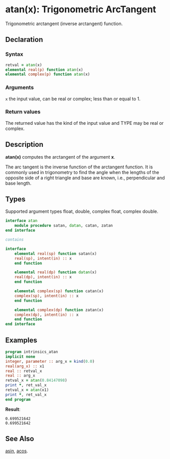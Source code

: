 # atan(x): Trigonometric ArcTangent

Trigonometric arctangent (inverse arctangent) function.

## Declaration

### Syntax

```fortran
retval = atan(x)
elemental real(p) function atan(x)
elemental complex(p) function atan(x)
```
### Arguments

`x` the input value, can be real or complex; less than or equal to 1.

### Return values

The returned value has the kind of the input value and TYPE may be real
or complex.

## Description

**atan(x)** computes the arctangent of the argument **x**.

The arc tangent is the inverse function of the arctangent function. It is commonly used in
trigonometry to find the angle when the lengths of the opposite side of a right triangle
and base are known, i.e., perpendicular and base length.

## Types

Supported argument types float, double, complex float, complex double.

```fortran
interface atan
    module procedure satan, datan, catan, zatan
end interface

contains

interface
    elemental real(sp) function satan(x)
    real(sp), intent(in) :: x
    end function

    elemental real(dp) function datan(x)
    real(dp), intent(in) :: x
    end function

    elemental complex(sp) function catan(x)
    complex(sp), intent(in) :: x
    end function

    elemental complex(dp) function zatan(x)
    complex(dp), intent(in) :: x
    end function
end interface
```
## Examples

```fortran
program intrinsics_atan
implicit none
integer, parameter :: arg_x = kind(0.0)
real(arg_x) :: x1
real :: retval_x
real :: arg_x
retval_x = atan(0.84147098)
print *, ret_val_x
retval_x = atan(x1)
print *, ret_val_x
end program
```

**Result**:

```
0.699521642
0.699521642
```
## See Also

[asin](asin.md), [acos](acos.md).

